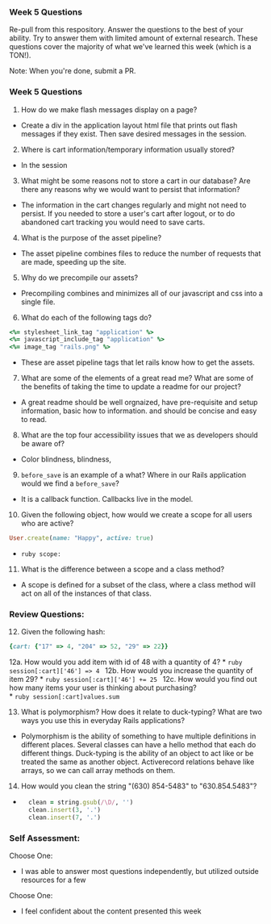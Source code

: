 ### Week 5 Questions

Re-pull from this respository. Answer the questions to the best of your ability. Try to answer them with limited amount of external research. These questions cover the majority of what we've learned this week (which is a TON!).

Note: When you're done, submit a PR.

### Week 5 Questions
1. How do we make flash messages display on a page?
  * Create a div in the application layout html file that prints out flash messages if they exist. Then save desired messages in the session.

2. Where is cart information/temporary information usually stored?
  * In the session

3. What might be some reasons not to store a cart in our database? Are there any reasons why we would want to persist that information?
  * The information in the cart changes regularly and might not need to persist. If you needed to store a user's cart after logout, or to do abandoned cart tracking you would need to save carts.

4. What is the purpose of the asset pipeline?
  * The asset pipeline combines files to reduce the number of requests that are made, speeding up the site.

5. Why do we precompile our assets?
  * Precompiling combines and minimizes all of our javascript and css into a single file.

6. What do each of the following tags do?

```ruby
<%= stylesheet_link_tag "application" %>
<%= javascript_include_tag "application" %>
<%= image_tag "rails.png" %>
```
  * These are asset pipeline tags that let rails know how to get the assets.

7. What are some of the elements of a great read me? What are some of the benefits of taking the time to update a readme for our project?
  * A great readme should be well orgnaized, have pre-requisite and setup information, basic how to information. and should be concise and easy to read.

8. What are the top four accessibility issues that we as developers should be aware of?
  * Color blindness, blindness,

9. `before_save` is an example of a what? Where in our Rails application would we find a `before_save`?
  * It is a callback function. Callbacks live in the model.

10. Given the following object, how would we create a scope for all users who are active?

```ruby
User.create(name: "Happy", active: true)
```
  *  ```ruby scope: ```

11. What is the difference between a scope and a class method?
  * A scope is defined for a subset of the class, where a class method will act on all of the instances of that class.

### Review Questions:  
12. Given the following hash:  

```ruby
{cart: {"17" => 4, "204" => 52, "29" => 22}}
```

  12a. How would you add item with id of 48 with a quantity of 4?
      * ```ruby session[:cart]['46'] => 4 ```
  12b. How would you increase the quantity of item 29?
      * ```ruby session[:cart]['46'] += 25 ```
  12c. How would you find out how many items your user is thinking about purchasing?   
      * ```ruby session[:cart]values.sum ```

13. What is polymorphism? How does it relate to duck-typing? What are two ways you use this in everyday Rails applications?  
  * Polymorphism is the ability of something to have multiple definitions in different places. Several classes can have a hello method that each do different things. Duck-typing is the ability of an object to act like or be treated the same as another object. Activerecord relations behave like arrays, so we can call array methods on them.

14. How would you clean the string "(630) 854-5483" to "630.854.5483"?  
  * ```ruby
      clean = string.gsub(/\D/, '')
      clean.insert(3, '.')
      clean.insert(7, '.')
    ```



### Self Assessment:
Choose One:
* I was able to answer most questions independently, but utilized outside resources for a few

Choose One:
* I feel confident about the content presented this week
